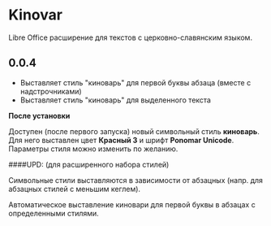 # Kinovar
Libre Office расширение для текстов с церковно-славянским языком.  

## 0.0.4

<ul>
<li>Выставляет стиль "киноварь" для первой буквы абзаца (вместе с надстрочниками)</li>
<li>Выставляет стиль "киноварь" для выделенного текста</li> 
</ul>
 

**После установки**  

Доступен (после первого запуска) новый символьный стиль **киноварь**.  
Для него выставлен цвет **Красный 3** и шрифт **Ponomar Unicode**.  
Параметры стиля можно изменить по желанию.

####UPD: (для расширенного набора стилей)

Символьные стили выставляются в зависимости от абзацных
(напр. для абзацных стилей с меньшим кеглем).

Автоматическое выставление киновари для первой буквы в абзацах с определенными стилями.